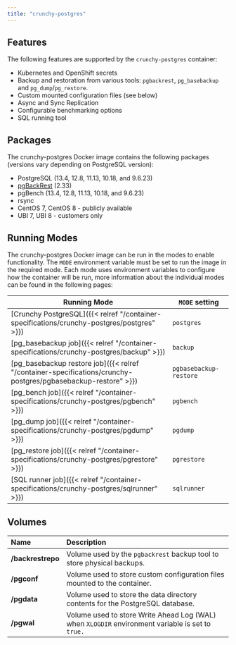 ```yaml
---
title: "crunchy-postgres"
---
```


## Features

The following features are supported by the `crunchy-postgres` container:

* Kubernetes and OpenShift secrets
* Backup and restoration from various tools: `pgbackrest`, `pg_basebackup` and `pg_dump`/`pg_restore`.
* Custom mounted configuration files (see below)
* Async and Sync Replication
* Configurable benchmarking options
* SQL running tool

## Packages

The crunchy-postgres Docker image contains the following packages (versions vary depending on PostgreSQL version):

* PostgreSQL (13.4, 12.8, 11.13, 10.18, and 9.6.23)
* [pgBackRest](https://pgbackrest.org/) (2.33)
* pgBench (13.4, 12.8, 11.13, 10.18, and 9.6.23)
* rsync
* CentOS 7, CentOS 8 - publicly available
* UBI 7, UBI 8 - customers only

## Running Modes

The crunchy-postgres Docker image can be run in the modes to enable functionality. The `MODE` environment variable must be set to run the image in the required mode. Each mode uses environment variables to configure how the container will be run, more information about the individual modes can be found in the following pages:

| Running Mode | `MODE` setting |
|--------------|----------------|
| [Crunchy PostgreSQL]({{< relref "/container-specifications/crunchy-postgres/postgres" >}}) | `postgres`
| [pg_basebackup job]({{< relref "/container-specifications/crunchy-postgres/backup" >}}) | `backup`
| [pg_basebackup restore job]({{< relref "/container-specifications/crunchy-postgres/pgbasebackup-restore" >}}) | `pgbasebackup-restore`
| [pg_bench job]({{< relref "/container-specifications/crunchy-postgres/pgbench" >}}) | `pgbench`
| [pg_dump job]({{< relref "/container-specifications/crunchy-postgres/pgdump" >}}) | `pgdump`
| [pg_restore job]({{< relref "/container-specifications/crunchy-postgres/pgrestore" >}}) | `pgrestore`
| [SQL runner job]({{< relref "/container-specifications/crunchy-postgres/sqlrunner" >}}) | `sqlrunner`

## Volumes

**Name**|**Description**
:-----|:-----
**/backrestrepo**|Volume used by the `pgbackrest` backup tool to store physical backups.
**/pgconf**|Volume used to store custom configuration files mounted to the container.
**/pgdata**|Volume used to store the data directory contents for the PostgreSQL database.
**/pgwal**|Volume used to store Write Ahead Log (WAL) when `XLOGDIR` environment variable is set to `true.`
